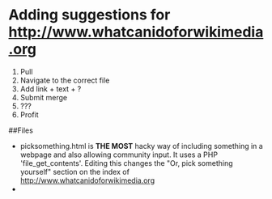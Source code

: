 # Adding suggestions for http://www.whatcanidoforwikimedia.org

1. Pull
2. Navigate to the correct file
3. Add link + text + ?
4. Submit merge
5. ???
6. Profit


##Files
* picksomething.html is **THE MOST** hacky way of including something in a webpage and also allowing community input. It uses a PHP 'file_get_contents'. Editing this changes the "Or, pick something yourself" section on the index of http://www.whatcanidoforwikimedia.org
* 
